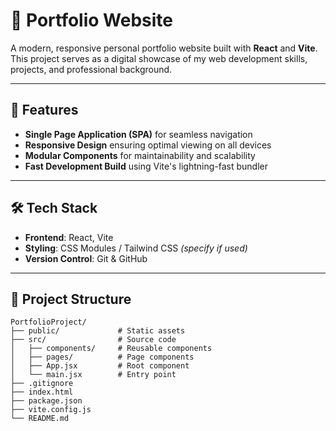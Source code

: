 # 📁 Portfolio Website

A modern, responsive personal portfolio website built with **React** and **Vite**. This project serves as a digital showcase of my web development skills, projects, and professional background.

---

## 🚀 Features

- **Single Page Application (SPA)** for seamless navigation  
- **Responsive Design** ensuring optimal viewing on all devices  
- **Modular Components** for maintainability and scalability  
- **Fast Development Build** using Vite's lightning-fast bundler  

---

## 🛠️ Tech Stack

- **Frontend**: React, Vite  
- **Styling**: CSS Modules / Tailwind CSS *(specify if used)*  
- **Version Control**: Git & GitHub  

---

## 📂 Project Structure

```text
PortfolioProject/
├── public/             # Static assets
├── src/                # Source code
│   ├── components/     # Reusable components
│   ├── pages/          # Page components
│   ├── App.jsx         # Root component
│   └── main.jsx        # Entry point
├── .gitignore
├── index.html
├── package.json
├── vite.config.js
└── README.md





